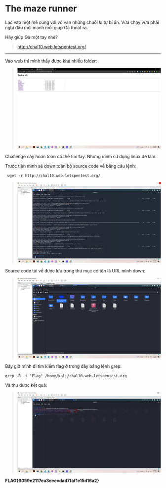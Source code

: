 # The maze runner

Lạc vào một mê cung với vô vàn những chuỗi kí tự bí ẩn. Vừa chạy vừa phải nghĩ đâu mới manh mối giúp Gà thoát ra.

Hãy giúp Gà một tay nhé?

> http://chal10.web.letspentest.org/

---

Vào web thì mình thấy được khá nhiều folder:

> ![](1.png)

Challenge này hoàn toàn có thể tìm tay. Nhưng mình sử dụng linux để làm:

Trước tiên mình sẽ down toàn bộ source code về bằng câu lệnh:

```console
 wget -r http://chal10.web.letspentest.org/
```

> ![](2.png)

Source code tải về được lưu trong thư mục có tên là URL mình down:

> ![](3.png)

Bây giờ mình đi tìm kiếm flag ở trong đây bằng lệnh grep:

```console
grep -R -i "Flag" /home/kali/chal10.web.letspentest.org
```

Và thu được kết quả:

> ![](4.png)

**FLAG{6059e2117ea3eeecdad7faf1e15d16a2}**
